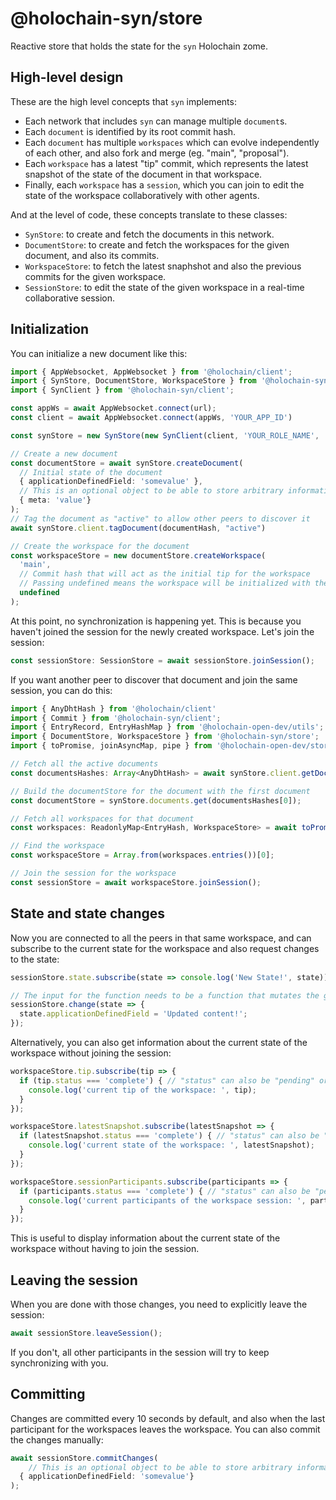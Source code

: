 # @holochain-syn/store

Reactive store that holds the state for the `syn` Holochain zome.

## High-level design

These are the high level concepts that `syn` implements:

- Each network that includes `syn` can manage multiple `document`s.
- Each `document` is identified by its root commit hash.
- Each `document` has multiple `workspaces` which can evolve independently of each other, and also fork and merge (eg. "main", "proposal"). 
- Each `workspace` has a latest "tip" commit, which represents the latest snapshot of the state of the document in that workspace.
- Finally, each `workspace` has a `session`, which you can join to edit the state of the workspace collaboratively with other agents.

And at the level of code, these concepts translate to these classes:

- `SynStore`: to create and fetch the documents in this network.
- `DocumentStore`: to create and fetch the workspaces for the given document, and also its commits.
- `WorkspaceStore`: to fetch the latest snaphshot and also the previous commits for the given workspace.
- `SessionStore`: to edit the state of the given workspace in a real-time collaborative session.

## Initialization

You can initialize a new document like this:

```ts
import { AppWebsocket, AppWebsocket } from '@holochain/client';
import { SynStore, DocumentStore, WorkspaceStore } from '@holochain-syn/store';
import { SynClient } from '@holochain-syn/client';

const appWs = await AppWebsocket.connect(url);
const client = await AppWebsocket.connect(appWs, 'YOUR_APP_ID')

const synStore = new SynStore(new SynClient(client, 'YOUR_ROLE_NAME', 'YOUR_ZOME_NAME'));

// Create a new document
const documentStore = await synStore.createDocument(
  // Initial state of the document
  { applicationDefinedField: 'somevalue' },
  // This is an optional object to be able to store arbitrary information in the commit
  { meta: 'value'}
);
// Tag the document as "active" to allow other peers to discover it
await synStore.client.tagDocument(documentHash, "active")

// Create the workspace for the document
const workspaceStore = new documentStore.createWorkspace(
  'main',
  // Commit hash that will act as the initial tip for the workspace
  // Passing undefined means the workspace will be initialized with the document's initial state
  undefined
);
```

At this point, no synchronization is happening yet. This is because you haven't joined the session for the newly created workspace. Let's join the session:

```ts
const sessionStore: SessionStore = await sessionStore.joinSession();
```

If you want another peer to discover that document and join the same session, you can do this:

```ts
import { AnyDhtHash } from '@holochain/client'
import { Commit } from '@holochain-syn/client';
import { EntryRecord, EntryHashMap } from '@holochain-open-dev/utils';
import { DocumentStore, WorkspaceStore } from '@holochain-syn/store';
import { toPromise, joinAsyncMap, pipe } from '@holochain-open-dev/stores';

// Fetch all the active documents
const documentsHashes: Array<AnyDhtHash> = await synStore.client.getDocumentsWithTag("active");

// Build the documentStore for the document with the first document
const documentStore = synStore.documents.get(documentsHashes[0]);

// Fetch all workspaces for that document
const workspaces: ReadonlyMap<EntryHash, WorkspaceStore> = await toPromise(documentStore.allWorkspaces);

// Find the workspace
const workspaceStore = Array.from(workspaces.entries())[0];

// Join the session for the workspace
const sessionStore = await workspaceStore.joinSession();
```

## State and state changes

Now you are connected to all the peers in that same workspace, and can subscribe to the current state for the workspace and also request changes to the state:

```ts
sessionStore.state.subscribe(state => console.log('New State!', state));

// The input for the function needs to be a function that mutates the given javascript object state 
sessionStore.change(state => {
  state.applicationDefinedField = 'Updated content!';
});
```

Alternatively, you can also get information about the current state of the workspace without joining the session:

```ts
workspaceStore.tip.subscribe(tip => {
  if (tip.status === 'complete') { // "status" can also be "pending" or "error"
    console.log('current tip of the workspace: ', tip);
  }
});

workspaceStore.latestSnapshot.subscribe(latestSnapshot => {
  if (latestSnapshot.status === 'complete') { // "status" can also be "pending" or "error"
    console.log('current state of the workspace: ', latestSnapshot);
  }
});

workspaceStore.sessionParticipants.subscribe(participants => {
  if (participants.status === 'complete') { // "status" can also be "pending" or "error"
    console.log('current participants of the workspace session: ', participants);
  }
});
```

This is useful to display information about the current state of the workspace without having to join the session.

## Leaving the session

When you are done with those changes, you need to explicitly leave the session:

```ts
await sessionStore.leaveSession();
```

If you don't, all other participants in the session will try to keep synchronizing with you.

## Committing

Changes are committed every 10 seconds by default, and also when the last participant for the workspaces leaves the workspace. You can also commit the changes manually:

```ts
await sessionStore.commitChanges(
    // This is an optional object to be able to store arbitrary information in the commit
  { applicationDefinedField: 'somevalue'} 
);
```
